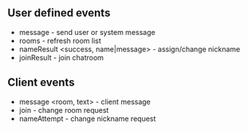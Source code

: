 ## User defined events
* message <text> - send user or system message
* rooms <rooms> - refresh room list
* nameResult <success, name|message> - assign/change nickname
* joinResult <room> - join chatroom

## Client events
* message <room, text> - client message
* join <newRoom> - change room request
* nameAttempt <name> - change nickname request